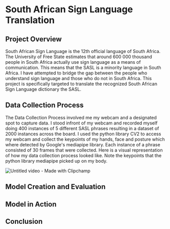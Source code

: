 # South African Sign Language Translation
## Project Overview
South African Sign Language is the 12th official language of South Africa. The University of Free State estimates that around 600 000 thousand people in South Africa actually use sign language as a means of communication. This means that the SASL is a minority language in South Africa. I have attempted to bridge the gap between the people who understand sign language and those who do not in South Africa. This project is specifically targeted to translate the recognized South African Sign Language dictionary the SASL. 
## Data Collection Process
The Data Collection Process involved me my webcam and a designated spot to capture data. I stood infront of my webcam and recorded myself doing 400 instances of 5 different SASL phrases resulting in a dataset of 2000 instances across the board. I used the python library CV2 to access my webcam and collect the keypoints of my hands, face and posture which where detected by Google's mediapipe library. Each instance of a phrase consisted of 30 frames that were collected. Here is a visual representation of how my data collection process looked like. Note the keypoints that the python library mediapipe picked up on my body. 


![Untitled video - Made with Clipchamp](https://github.com/Tylikestocode/SASL_Translation/assets/107248071/1ddb2c64-0bce-4494-89d2-8269e6230acf)
## Model Creation and Evaluation 
## Model in Action
## Conclusion
